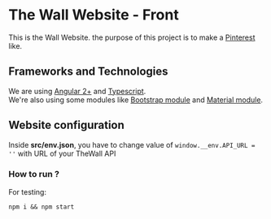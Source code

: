 # The Wall Website - Front

This is the Wall Website. the purpose of this project is to make a [Pinterest](pinterest.com) like.  

## Frameworks and Technologies

We are using [Angular 2+](https://cli.angular.io/) and [Typescript](https://www.typescriptlang.org/).  
We're also using some modules like [Bootstrap module](https://ng-bootstrap.github.io/#/home) and [Material module](https://material.angular.io/).

## Website configuration

Inside **src/env.json**, you have to change value of
  `window.__env.API_URL = ''` with URL of your TheWall API

### How to run ?

For testing:

    npm i && npm start
